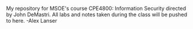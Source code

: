 My repository for MSOE's course CPE4800: Information Security directed by John DeMastri. All labs and notes taken during the class will be pushed to here. -Alex Lanser
